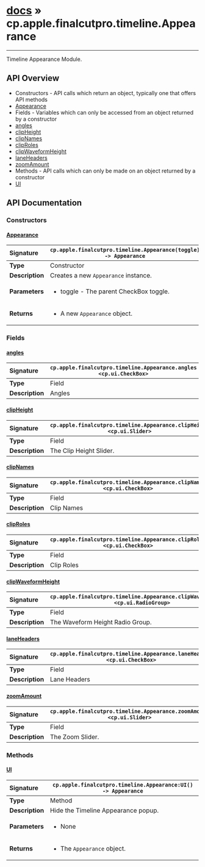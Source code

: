 # [docs](index.md) » cp.apple.finalcutpro.timeline.Appearance
---

Timeline Appearance Module.

## API Overview
* Constructors - API calls which return an object, typically one that offers API methods
 * [Appearance](#appearance)
* Fields - Variables which can only be accessed from an object returned by a constructor
 * [angles](#angles)
 * [clipHeight](#clipheight)
 * [clipNames](#clipnames)
 * [clipRoles](#cliproles)
 * [clipWaveformHeight](#clipwaveformheight)
 * [laneHeaders](#laneheaders)
 * [zoomAmount](#zoomamount)
* Methods - API calls which can only be made on an object returned by a constructor
 * [UI](#ui)

## API Documentation

### Constructors

#### [Appearance](#appearance)
| <span style="float: left;">**Signature**</span> | <span style="float: left;">`cp.apple.finalcutpro.timeline.Appearance(toggle) -> Appearance` </span>                                                          |
| -----------------------------------------------------|---------------------------------------------------------------------------------------------------------|
| **Type**                                             | Constructor |
| **Description**                                      | Creates a new `Appearance` instance. |
| **Parameters**                                       | <ul><li>toggle - The parent CheckBox toggle.</li></ul> |
| **Returns**                                          | <ul><li>A new <code>Appearance</code> object.</li></ul> |

### Fields

#### [angles](#angles)
| <span style="float: left;">**Signature**</span> | <span style="float: left;">`cp.apple.finalcutpro.timeline.Appearance.angles <cp.ui.CheckBox>` </span>                                                          |
| -----------------------------------------------------|---------------------------------------------------------------------------------------------------------|
| **Type**                                             | Field |
| **Description**                                      | Angles |

#### [clipHeight](#clipheight)
| <span style="float: left;">**Signature**</span> | <span style="float: left;">`cp.apple.finalcutpro.timeline.Appearance.clipHeight <cp.ui.Slider>` </span>                                                          |
| -----------------------------------------------------|---------------------------------------------------------------------------------------------------------|
| **Type**                                             | Field |
| **Description**                                      | The Clip Height Slider. |

#### [clipNames](#clipnames)
| <span style="float: left;">**Signature**</span> | <span style="float: left;">`cp.apple.finalcutpro.timeline.Appearance.clipNames <cp.ui.CheckBox>` </span>                                                          |
| -----------------------------------------------------|---------------------------------------------------------------------------------------------------------|
| **Type**                                             | Field |
| **Description**                                      | Clip Names |

#### [clipRoles](#cliproles)
| <span style="float: left;">**Signature**</span> | <span style="float: left;">`cp.apple.finalcutpro.timeline.Appearance.clipRoles <cp.ui.CheckBox>` </span>                                                          |
| -----------------------------------------------------|---------------------------------------------------------------------------------------------------------|
| **Type**                                             | Field |
| **Description**                                      | Clip Roles |

#### [clipWaveformHeight](#clipwaveformheight)
| <span style="float: left;">**Signature**</span> | <span style="float: left;">`cp.apple.finalcutpro.timeline.Appearance.clipWaveformHeight <cp.ui.RadioGroup>` </span>                                                          |
| -----------------------------------------------------|---------------------------------------------------------------------------------------------------------|
| **Type**                                             | Field |
| **Description**                                      | The Waveform Height Radio Group. |

#### [laneHeaders](#laneheaders)
| <span style="float: left;">**Signature**</span> | <span style="float: left;">`cp.apple.finalcutpro.timeline.Appearance.laneHeaders <cp.ui.CheckBox>` </span>                                                          |
| -----------------------------------------------------|---------------------------------------------------------------------------------------------------------|
| **Type**                                             | Field |
| **Description**                                      | Lane Headers |

#### [zoomAmount](#zoomamount)
| <span style="float: left;">**Signature**</span> | <span style="float: left;">`cp.apple.finalcutpro.timeline.Appearance.zoomAmount <cp.ui.Slider>` </span>                                                          |
| -----------------------------------------------------|---------------------------------------------------------------------------------------------------------|
| **Type**                                             | Field |
| **Description**                                      | The Zoom Slider. |

### Methods

#### [UI](#ui)
| <span style="float: left;">**Signature**</span> | <span style="float: left;">`cp.apple.finalcutpro.timeline.Appearance:UI() -> Appearance` </span>                                                          |
| -----------------------------------------------------|---------------------------------------------------------------------------------------------------------|
| **Type**                                             | Method |
| **Description**                                      | Hide the Timeline Appearance popup. |
| **Parameters**                                       | <ul><li>None</li></ul> |
| **Returns**                                          | <ul><li>The <code>Appearance</code> object.</li></ul> |

